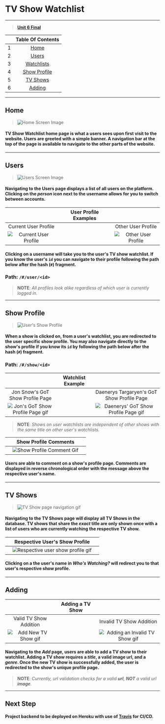 # **TV Show Watchlist**
___
>  [**Unit 6 Final**](https://github.com/joinpursuit/PCNW-Web-Final)

||Table Of Contents|
|:--|:----:|
|1| [Home](https://github.com/FiveEightyEight/Unit6Final/blob/FE_Containers%26Components/frontend/README.md#home)|
|2| [Users](https://github.com/FiveEightyEight/Unit6Final/blob/FE_Containers%26Components/frontend/README.md#users)|
|3| [Watchlists](https://github.com/FiveEightyEight/Unit6Final/blob/FE_Containers%26Components/frontend/README.md#navigating-to-the-users-page-displays-a-list-of-all-users-on-the-platform-clicking-on-the-person-icon-next-to-the-username-allows-for-you-to-switch-between-accounts)|
|4| [Show Profile](https://github.com/FiveEightyEight/Unit6Final/blob/FE_Containers%26Components/frontend/README.md#show-profile)|
|5| [TV Shows](https://github.com/FiveEightyEight/Unit6Final/blob/FE_Containers%26Components/frontend/README.md#tv-shows)|
|6| [Adding](https://github.com/FiveEightyEight/Unit6Final/blob/FE_Containers%26Components/frontend/README.md#adding)|
___
## **Home** 

> ![Home Screen Image](https://lh3.googleusercontent.com/6-vHUNxM4dmGw0rao_ch6nhF6VWCT86duMkM3cRRtt5ONu7rqsm7eDdQQUooOhuohTv1eFzSuU6jtRdQsH36PtQ3-3ZLI-ledonrFETal1pU-4sVuujfr1pS2NAkZ9BVjNa9b9gR4Lnm0XCq7ENQpM9PogUvw7AsQM3hfu-WDm6pUebuFFzTiNzPHsW3V5o6ydLY1hAOloj6-qCvLs7XUQOrAUOFa1Ydx1jof4xj-fJXwK3zAfkEkqDFXYLVnv6tISFfSvWgpi5EYNoPeULC9e0NhCMgL22iZzGO4HyUzmDR1pHX85fdzSC-lVx9MtYo4G6rxZ9_8IZvJmoj74WYh-XU5EWQMkPO6rcjfL6vm2gi-jmZF39IB9NvSmeIpZFfSE8bZCz2rlExqAO-a49roFrua2JSYPBLssFUXHxqCRnG6Gj22VqMEuimYiIxrWbPRynOy4N-FdUBhppRK5hjJu1WfRlGNfxqvhDzgS43tBfIuSplxrLWVk5H6afg9SnTbaJCQgk_j6sa1YCw75rg27Jdigowmnm3nCHgUl57hnXAklP4LBXd1tyAqRn1Qt12I4k1kSU2dA457QK7bTiALymvguqU3ajLsT7dLFHZaOJpeqUWx00ezLbLoAp_g4j-o0pMT1ok_WJFb7_tzgh7LCdvJYOwU0g=w260-h1282-no)

#### TV Show Watchlist home page is what a users sees upon first visit to the website. Users are greeted with a simple banner. A navigation bar at the top of the page is available to navigate to the other parts of the website. 
___
## **Users**

> ![Users Screen Image](https://media.giphy.com/media/t5YIKZn6JL38B6l2VT/giphy.gif)

#### Navigating to the Users page displays a list of all users on the platform. Clicking on the _person_ icon next to the username allows for you to switch between accounts. 
||User Profile Examples||
|:--:|:--:|:--:|
|Current User Profile| | Other User Profile|
|![Current User Profile](https://media.giphy.com/media/3bzB1KLvMP6sAk9IbQ/giphy.gif)||![Other User Profile](https://media.giphy.com/media/3vsK6qxMzv80Y6Zo44/giphy.gif)|

#### Clicking on a username will take you to the user's TV show watchlist. If you know the user's `id` you can navigate to their profile following the path below after the hash (`#`) fragment. 
### **Path**: `/#/user/<id>` 
> **NOTE**: _All profiles look alike regardless of which user is currently logged in._
___
## **Show Profile**

> ![User's Show Profile](https://media.giphy.com/media/9xjNIzzNvmUyDC5ddR/giphy.gif)

#### When a show is clicked on, from a user's watchlist, you are redirected to the user specific show profile. You may also navigate directly to the show's profile if you know its `id` by following the path below after the hash (`#`) fragment.
### **Path**: `/#/show/<id>` 

||Watchlist Example||
|:---:|:---:|:---:|
|Jon Snow's GoT Show Profile Page | |Daenerys Targaryen's GoT Show Profile Page|
|![Jon's GoT Show Profile Page gif](https://media.giphy.com/media/82wXhky0HNMnIafmzL/giphy.gif)||![Daenerys' GoT Show Profile Page gif](https://media.giphy.com/media/5UFK8Jfo5nkI7X04Xy/giphy.gif)|

> **NOTE**: _Shows on user watchlists are independent of other shows with the same title on other user's watchlists._

||Show Profile Comments||
|:--:|:--:|:--:|
||![Show Profile Comment Gif](https://media.giphy.com/media/3XERpkp1ItOJVWn89m/giphy.gif)||
#### Users are able to comment on a show's profile page. Comments are displayed in reverse chronological order with the message above the respective user's name.
___
## **TV Shows**

> ![TV Show page navigation gif](https://media.giphy.com/media/3CZ2kyi1jvmJrUShwV/giphy.gif)

#### Navigating to the TV Shows page will display all TV Shows in the database. TV shows that share the **_exact_** title are only shown once with a list of users who are currently watching the respective TV show.


||Respective User's Show Profile||
|:--:|:--:|:--:|
||![Respective user show profile gif](https://media.giphy.com/media/4ZvubG7WdWpFsiAOIc/giphy.gif)||
#### Clicking on a the user's name in _Who's Watching?_ will redirect you to that user's respective show profile.
___
## **Adding**

||Adding a TV Show||
|:--:|:--:|:--:|
|Valid TV Show Addition||Invalid TV Show Addition|
|![Add New TV Show gif](https://media.giphy.com/media/93lR80Egh3k9sWQHmk/giphy.gif)||![Adding an Invalid TV Show gif](https://media.giphy.com/media/Dr2ROaLmIxczQ6ceaM/giphy.gif)|

#### Navigating to the _Add_ page, users are able to add a TV show to their watchlist. Adding a TV show **requires** a _title_, a **valid** image url, and a _genre_. Once the new TV show is successfully added, the user is redirected to the show's unique profile page.

> **NOTE**: _Currently, url validation checks for a valid **url**, **NOT** a valid url **image**._
___ 

## **Next Step**
#### Project backend to be deployed on Heroku with use of [Travis](https://Travis-ci.org) for CI/CD. 

